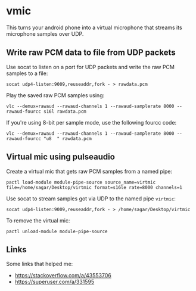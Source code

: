 vmic
====

This turns your android phone into a virtual microphone that streams its microphone samples over UDP.

Write raw PCM data to file from UDP packets
-------------------------------------------

Use socat to listen on a port for UDP packets and write the raw PCM samples to a file:
```
socat udp4-listen:9009,reuseaddr,fork - > rawdata.pcm
```


Play the saved raw PCM samples using:

```
vlc --demux=rawaud --rawaud-channels 1 --rawaud-samplerate 8000 --rawaud-fourcc s16l rawdata.pcm
```

If you're using 8-bit per sample mode, use the following fourcc code:

```
vlc --demux=rawaud --rawaud-channels 1 --rawaud-samplerate 8000 --rawaud-fourcc "u8  " rawdata.pcm
```

Virtual mic using pulseaudio
----------------------------

Create a virtual mic that gets raw PCM samples from a named pipe:
```
pactl load-module module-pipe-source source_name=virtmic file=/home/sagar/Desktop/virtmic format=s16le rate=8000 channels=1
```

Use socat to stream samples got via UDP to the named pipe `virtmic`:

```
socat udp4-listen:9009,reuseaddr,fork - > /home/sagar/Desktop/virtmic
```

To remove the virtual mic:

```
pactl unload-module module-pipe-source
```

Links
-----

Some links that helped me:

- https://stackoverflow.com/a/43553706
- https://superuser.com/a/331595

